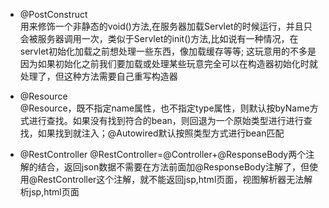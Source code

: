 * @PostConstruct   
用来修饰一个非静态的void()方法,在服务器加载Servlet的时候运行，并且只会被服务器调用一次，类似于Servlet的init()方法,比如说有一种情况，在servlet初始化加载之前想处理一些东西，像加载缓存等等; 这玩意用的不多是因为如果初始化之前我们要加载或处理某些玩意完全可以在构造器初始化时就处理了，但这种方法需要自己重写构造器

* @Resource    
@Resource，既不指定name属性，也不指定type属性，则默认按byName方式进行查找。如果没有找到符合的bean，则回退为一个原始类型进行进行查找，如果找到就注入；@Autowired默认按照类型方式进行bean匹配

* @RestController
@RestController=@Controller+@ResponseBody两个注解的结合，返回json数据不需要在方法前面加@ResponseBody注解了，但使用@RestController这个注解，就不能返回jsp,html页面，视图解析器无法解析jsp,html页面


